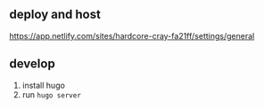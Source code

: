 ## deploy and host

https://app.netlify.com/sites/hardcore-cray-fa21ff/settings/general 


## develop

1. install hugo
2. run `hugo server`